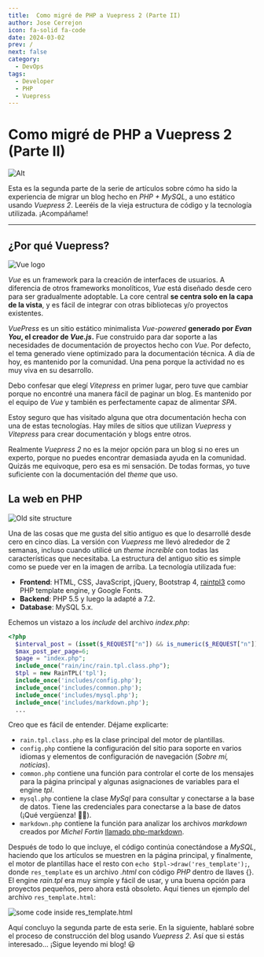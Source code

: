 ```yaml
---
title:  Como migré de PHP a Vuepress 2 (Parte II)
author: Jose Cerrejon
icon: fa-solid fa-code
date: 2024-03-02
prev: /
next: false
category:
  - DevOps
tags:
  - Developer
  - PHP
  - Vuepress
---
```

# Como migré de PHP a Vuepress 2 (Parte II)

![Alt](https://misapuntesde.com/images/2024/02/php_vue.jpg "Generated by OpenAI's DALL-E and modified later.")

Esta es la segunda parte de la serie de artículos sobre cómo ha sido la experiencia de migrar un blog hecho en _PHP + MySQL_, a uno estático usando _Vuepress 2_. Leeréis de la vieja estructura de código y la tecnología utilizada. ¡Acompáñame!

- - -
## ¿Por qué Vuepress?

![Vue logo](/images/2024/03/vuepress_logo.png "Vue logo")

_Vue_ es un framework para la creación de interfaces de usuarios. A diferencia de otros frameworks monolíticos, _Vue_ está diseñado desde cero para ser gradualmente adoptable. La core central **se centra solo en la capa de la vista**, y es fácil de integrar con otras bibliotecas y/o proyectos existentes.

_VuePress_ es un sitio estático minimalista _Vue-powered_ **generado por _Evan You_, el creador de _Vue.js_.** Fue construido para dar soporte a las necesidades de documentación de proyectos hecho con _Vue_. Por defecto, el tema generado viene optimizado para la documentación técnica. A día de hoy, es mantenido por la comunidad. Una pena porque la actividad no es muy viva en su desarrollo.

Debo confesar que elegí _Vitepress_ en primer lugar, pero tuve que cambiar porque no encontré una manera fácil de paginar un blog. Es mantenido por el equipo de _Vue_ y también es perfectamente capaz de alimentar _SPA_.

Estoy seguro que has visitado alguna que otra documentación hecha con una de estas tecnologías. Hay miles de sitios que utilizan _Vuepress_ y _Vitepress_ para crear documentación y blogs entre otros.

Realmente _Vuepress 2_ no es la mejor opción para un blog si no eres un experto, porque no puedes encontrar demasiada ayuda en la comunidad. Quizás me equivoque, pero esa es mi sensación. De todas formas, yo tuve suficiente con la documentación del _theme_ que uso.

## La web en PHP

![Old site structure](/images/2024/03/site_structure.png "Old site structure")

Una de las cosas que me gusta del sitio antiguo es que lo desarrollé desde cero en cinco días. La versión con _Vuepress_ me llevó alrededor de 2 semanas, incluso cuando utilicé un _theme increíble_ con todas las características que necesitaba. La estructura del antiguo sitio es simple como se puede ver en la imagen de arriba. La tecnología utilizada fue:

- **Frontend**: HTML, CSS, JavaScript, jQuery, Bootstrap 4, [raintpl3](https://github.com/feulf/raintpl3) como PHP template engine, y Google Fonts.
- **Backend**: PHP 5.5 y luego la adapté a 7.2.
- **Database**: MySQL 5.x.

Echemos un vistazo a los _include_ del archivo _index.php_:

```php title="index.php header"
<?php
  $interval_post = (isset($_REQUEST["n"]) && is_numeric($_REQUEST["n"]))? abs($_REQUEST["n"]):"0";
  $max_post_per_page=6;
  $page = "index.php";
  include_once("rain/inc/rain.tpl.class.php");
  $tpl = new RainTPL('tpl');
  include_once('includes/config.php');
  include_once('includes/common.php');
  include_once('includes/mysql.php');
  include_once('includes/markdown.php');
  ...
```

Creo que es fácil de entender. Déjame explicarte:

* `rain.tpl.class.php` es la clase principal del motor de plantillas.
* `config.php` contiene la configuración del sitio para soporte en varios idiomas y elementos de configuración de navegación (_Sobre mí, noticias_).
* `common.php` contiene una función para controlar el corte de los mensajes para la página principal y algunas asignaciones de variables para el engine _tpl_.
* `mysql.php` contiene la clase _MySql_ para consultar y conectarse a la base de datos. Tiene las credenciales para conectarse a la base de datos (¡Qué vergüenza! 🤦‍♂️).
* `markdown.php` contiene la función para analizar los archivos _markdown_ creados por _Michel Fortin_ [llamado php-markdown](https://github.com/michelf/php-markdown).

Después de todo lo que incluye, el código continúa conectándose a _MySQL_, haciendo que los artículos se muestren en la página principal, y finalmente, el motor de plantillas hace el resto con ```echo $tpl->draw('res_template');```, donde `res_template` es un archivo _.html_ con código _PHP_ dentro de llaves {}. El engine _rain.tpl_ era muy simple y fácil de usar, y una buena opción para proyectos pequeños, pero ahora está obsoleto. Aquí tienes un ejemplo del archivo `res_template.html`:

![some code inside res_template.html](/images/2024/03/code_res_template.png "Some code inside res_template.html")

Aquí concluyo la segunda parte de esta serie. En la siguiente, hablaré sobre el proceso de construcción del blog usando _Vuepress 2_. Así que si estás interesado... ¡Sigue leyendo mi blog! :smiley:


